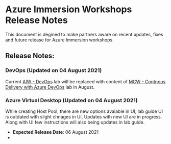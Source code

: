 # Azure Immersion Workshops Release Notes

This document is degined to make partners aware on recent updates, fixes and future release for Azure Immersion workshops. 

## Release Notes:

### DevOps (Updated on 04 August 2021)

Current [AIW - DevOps](https://experience.cloudlabs.ai/#/labguidepreview/fe7186fb-2994-485e-b8e6-11b699dc1456) lab will be replaced with content of [MCW - Contnous Delivery with Azure DevOps](https://manage.cloudlabs.ai/#/labguidepreview/b14ff5e8-caa0-4b45-9042-e2768c4c672a) lab in August.

### Azure Virtual Desktop (Updated on 04 August 2021)

While creating Host Pool, there are new options avaiable in UI, lab guide UI is outdated with slight chnages in UI, Updates with new UI are in progress. Along with UI few instructions will also being updates in lab guide.
  * **Expected Release Date**: 06 August 2021
  * 
